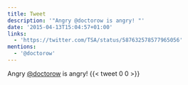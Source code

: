 ```yaml
---
title: Tweet
description: '"Angry @doctorow is angry! "'
date: '2015-04-13T15:04:57+01:00'
links:
  - 'https://twitter.com/TSA/status/587632578577965056'
mentions:
  - '@doctorow'
---
```

Angry [@doctorow](https://twitter.com/@doctorow) is angry! 
      {{< tweet 0 0 >}}
    
